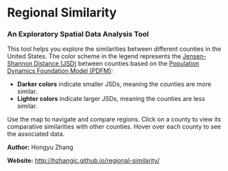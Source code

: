 # Regional Similarity

### An Exploratory Spatial Data Analysis Tool 

This tool helps you explore the similarities between different counties in the United States. The color scheme in the legend represents the [Jensen-Shannon Distance (JSD)](https://docs.scipy.org/doc/scipy/reference/generated/scipy.spatial.distance.jensenshannon.html) between counties based on the [Population Dynamics Foundation Model (PDFM)](https://github.com/google-research/population-dynamics):

- **Darker colors** indicate smaller JSDs, meaning the counties are more similar.
- **Lighter colors** indicate larger JSDs, meaning the counties are less similar.

Use the map to navigate and compare regions. Click on a county to view its comparative similarities with other counties. Hover over each county to see the associated data.

**Author:** Hongyu Zhang

**Website:** http://hzhangic.github.io/regional-similarity/
